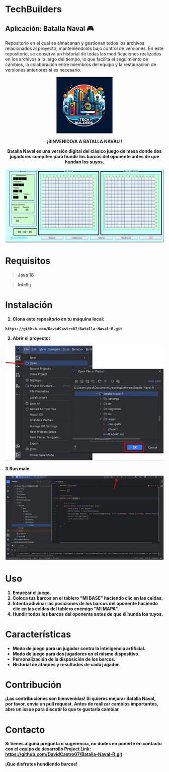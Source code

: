 # TechBuilders

## Aplicación: Batalla Naval 🎮

Repositorio en el cual se almacenan y gestionan todos los archivos relacionados al proyecto, manteniéndolos bajo control de versiones. 
En este repositorio, se conserva un historial de todas las modificaciones realizadas en los archivos a lo largo del tiempo, lo que facilita el seguimiento de cambios, 
la colaboración entre miembros del equipo y la restauración de versiones anteriores si es necesario.

<p align="center"><img src="/img/logo-batalla-naval.jpg " alt="Logo"></p>
<p align="center"> <strong> ¡BINVENIDO/A A BATALLA NAVAL!! <strong> </p>
<p align="center"> Batalla Naval es una versión digital del clásico juego de mesa donde dos jugadores compiten para hundir los barcos del oponente antes de que hundan los suyos.</p>

![Interfaz de usuario](/img/ultima-interfaz.jpg "Interfaz de usuario")
  
# Requisitos
>Java 18

>Intellij
# Instalación
1. Clona este repositorio en tu máquina local:
```
https://github.com/DavidCastro07/Batalla-Naval-R.git
```

2. Abrir el proyecto:

![Open project](/img/open-file.jpg "Abrir proyecto")

3.Run main

![Run](/img/run2.jpg "Run main")

# Uso
1. Empezar el juego.
2. Coloca tus barcos en el tablero "MI BASE" haciendo clic en las celdas.
3. Intenta adivinar las posiciones de los barcos del oponente haciendo clic en las celdas del tablero enemigo "MI MAPA".
4. Hundir todos los barcos del oponente antes de que él hunda los tuyos.

# Características
- Modo de juego para un jugador contra la inteligencia artificial.
- Modo de juego para dos jugadores en el mismo dispositivo.
- Personalización de la disposición de los barcos.
- Historial de ataques y resultados de cada jugador.

# Contribución
¡Las contribuciones son bienvenidas! Si quieres mejorar Batalla Naval, por favor, envía un pull request. Antes de realizar cambios importantes, abre un issue para discutir lo que te gustaría cambiar

# Contacto
Si tienes alguna pregunta o sugerencia, no dudes en ponerte en contacto con el equipo de desarrollo 
Project Link: https://github.com/DavidCastro07/Batalla-Naval-R.git

**¡Que disfrutes hundiendo barcos!**
